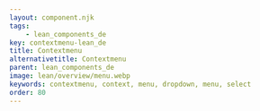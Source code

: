 ```yaml
---
layout: component.njk
tags: 
    - lean_components_de
key: contextmenu-lean_de
title: Contextmenu
alternativetitle: Contextmenu
parent: lean_components_de
image: lean/overview/menu.webp
keywords: contextmenu, context, menu, dropdown, menu, select
order: 80
---
```

